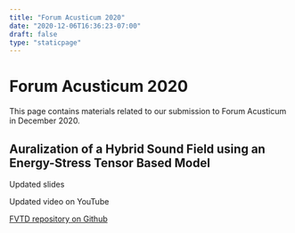 ```yaml
---
title: "Forum Acusticum 2020"
date: "2020-12-06T16:36:23-07:00"
draft: false
type: "staticpage"
---
```


# Forum Acusticum 2020

This page contains materials related to our submission to Forum Acusticum in December 2020.

## Auralization of a Hybrid Sound Field using an Energy-Stress Tensor Based Model

Updated slides

Updated video on YouTube

[FVTD repository on Github](https://github.com/1ceaham/AcousticFVTD_GeneralImpedance)
